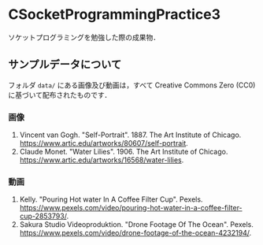 # CSocketProgrammingPractice3
ソケットプログラミングを勉強した際の成果物．


## サンプルデータについて

フォルダ `data/` にある画像及び動画は，すべて Creative Commons Zero (CC0) に基づいて配布されたものです．


### 画像

1. Vincent van Gogh. "Self-Portrait". 1887. The Art Institute of Chicago. <https://www.artic.edu/artworks/80607/self-portrait>.
1. Claude Monet. "Water Lilies". 1906. The Art Institute of Chicago. <https://www.artic.edu/artworks/16568/water-lilies>.


### 動画

1. Kelly. "Pouring Hot water In A Coffee Filter Cup". Pexels. <https://www.pexels.com/video/pouring-hot-water-in-a-coffee-filter-cup-2853793/>.
1. Sakura Studio Videoproduktion. "Drone Footage Of The Ocean". Pexels. <https://www.pexels.com/video/drone-footage-of-the-ocean-4232194/>.
